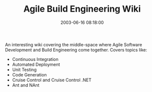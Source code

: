﻿---
layout: post
title: "Agile Build Engineering Wiki"
comments: false
date: 2003-06-16 08:18:00
categories:
 - Technology
subtext-id: 3654cb6c-7a3b-4ac0-80bb-f71c2907afa7
alias: /blog/Agile-Build-Engineering-Wiki.aspx
---


An interesting wiki covering the middle-space where Agile Software Development and Build Engineering come together. Covers topics like:

  * Continuous Integration
  * Automated Deployment
  * Unit Testing
  * Code Generation
  * Cruise Control and Cruise Control .NET
  * Ant and NAnt
